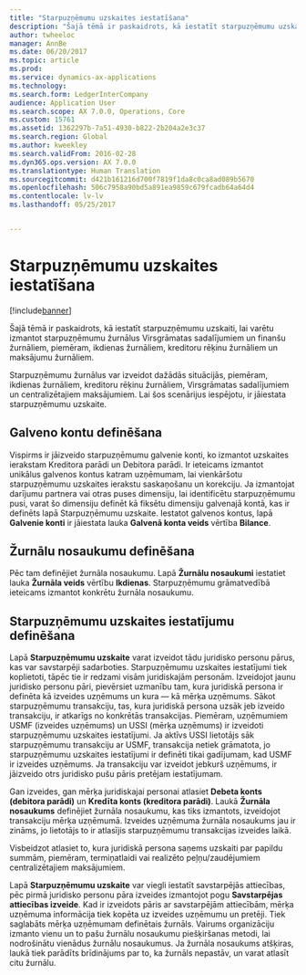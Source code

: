 ```yaml
---
title: "Starpuzņēmumu uzskaites iestatīšana"
description: "Šajā tēmā ir paskaidrots, kā iestatīt starpuzņēmumu uzskaiti, lai varētu izmantot starpuzņēmumu žurnālus Virsgrāmatas sadalījumiem un finanšu žurnāliem, piemēram, ikdienas žurnāliem, kreditoru rēķinu žurnāliem un maksājumu žurnāliem."
author: twheeloc
manager: AnnBe
ms.date: 06/20/2017
ms.topic: article
ms.prod: 
ms.service: dynamics-ax-applications
ms.technology: 
ms.search.form: LedgerInterCompany
audience: Application User
ms.search.scope: AX 7.0.0, Operations, Core
ms.custom: 15761
ms.assetid: 1362297b-7a51-4930-b822-2b204a2e3c37
ms.search.region: Global
ms.author: kweekley
ms.search.validFrom: 2016-02-28
ms.dyn365.ops.version: AX 7.0.0
ms.translationtype: Human Translation
ms.sourcegitcommit: d421b161216d700f7819f1da8c0ca8ad089b5670
ms.openlocfilehash: 506c7958a90bd5a891ea9859c679fcadb64a64d4
ms.contentlocale: lv-lv
ms.lasthandoff: 05/25/2017


---
```


# <a name="intercompany-accounting-setup"></a>Starpuzņēmumu uzskaites iestatīšana

[!include[banner](../includes/banner.md)]


Šajā tēmā ir paskaidrots, kā iestatīt starpuzņēmumu uzskaiti, lai varētu izmantot starpuzņēmumu žurnālus Virsgrāmatas sadalījumiem un finanšu žurnāliem, piemēram, ikdienas žurnāliem, kreditoru rēķinu žurnāliem un maksājumu žurnāliem.

Starpuzņēmumu žurnālus var izveidot dažādās situācijās, piemēram, ikdienas žurnāliem, kreditoru rēķinu žurnāliem, Virsgrāmatas sadalījumiem un centralizētajiem maksājumiem. Lai šos scenārijus iespējotu, ir jāiestata starpuzņēmumu uzskaite.

## <a name="define-main-accounts"></a>Galveno kontu definēšana
Vispirms ir jāizveido starpuzņēmumu galvenie konti, ko izmantot uzskaites ierakstam Kreditora parādi un Debitora parādi. Ir ieteicams izmantot unikālus galvenos kontus katram uzņēmumam, lai vienkāršotu starpuzņēmumu uzskaites ierakstu saskaņošanu un korekciju. Ja izmantojat darījumu partnera vai otras puses dimensiju, lai identificētu starpuzņēmumu pusi, varat šo dimensiju definēt kā fiksētu dimensiju galvenajā kontā, kas ir definēts lapā Starpuzņēmumu uzskaite. Iestatot galvenos kontus, lapā **Galvenie konti** ir jāiestata lauka **Galvenā konta veids** vērtība **Bilance**.

## <a name="define-journal-names"></a>Žurnālu nosaukumu definēšana
Pēc tam definējiet žurnāla nosaukumu. Lapā **Žurnālu nosaukumi** iestatiet lauka **Žurnāla veids** vērtību **Ikdienas**. Starpuzņēmumu grāmatvedībā ieteicams izmantot konkrētu žurnāla nosaukumu.

## <a name="define-intercompany-accounting-setup"></a>Starpuzņēmumu uzskaites iestatījumu definēšana
Lapā **Starpuzņēmumu uzskaite** varat izveidot tādu juridisko personu pārus, kas var savstarpēji sadarboties. Starpuzņēmumu uzskaites iestatījumi tiek koplietoti, tāpēc tie ir redzami visām juridiskajām personām. Izveidojot jaunu juridisko personu pāri, pievērsiet uzmanību tam, kura juridiskā persona ir definēta kā izveides uzņēmums un kura — kā mērķa uzņēmums. Sākot starpuzņēmumu transakciju, tas, kura juridiskā persona uzsāk jeb izveido transakciju, ir atkarīgs no konkrētās transakcijas. Piemēram, uzņēmumiem USMF (izveides uzņēmums) un USSI (mērķa uzņēmums) ir izveidoti starpuzņēmumu uzskaites iestatījumi. Ja aktīvs USSI lietotājs sāk starpuzņēmumu transakciju ar USMF, transakcija netiek grāmatota, jo starpuzņēmumu uzskaites iestatījumi ir definēti tikai gadījumam, kad USMF ir izveides uzņēmums. Ja transakciju var izveidot jebkurš uzņēmums, ir jāizveido otrs juridisko pušu pāris pretējam iestatījumam. 

Gan izveides, gan mērķa juridiskajai personai atlasiet **Debeta konts (debitora parādi)** un **Kredīta konts (kreditora parādi)**. Laukā **Žurnāla nosaukums** definējiet žurnāla nosaukumu, kas tiks izmantots, izveidojot transakciju mērķa uzņēmumā. Izveides uzņēmuma žurnāla nosaukums jau ir zināms, jo lietotājs to ir atlasījis starpuzņēmumu transakcijas izveides laikā. 

Visbeidzot atlasiet to, kura juridiskā persona saņems uzskaiti par papildu summām, piemēram, termiņatlaidi vai realizēto peļņu/zaudējumiem centralizētajiem maksājumiem. 

Lapā **Starpuzņēmumu uzskaite** var viegli iestatīt savstarpējās attiecības, pēc pirmā juridisko personu pāra izveides izmantojot pogu **Savstarpējas attiecības izveide**. Kad ir izveidots pāris ar savstarpējām attiecībām, mērķa uzņēmuma informācija tiek kopēta uz izveides uzņēmumu un pretēji. Tiek saglabāts mērķa uzņēmumam definētais žurnāls. Vairums organizāciju izmanto vienu un to pašu žurnālu nosaukumu piešķiršanas metodi, lai nodrošinātu vienādus žurnālu nosaukumus. Ja žurnāla nosaukums atšķiras, laukā tiek parādīts brīdinājums par to, ka žurnāls nepastāv, un varat atlasīt citu žurnālu.




